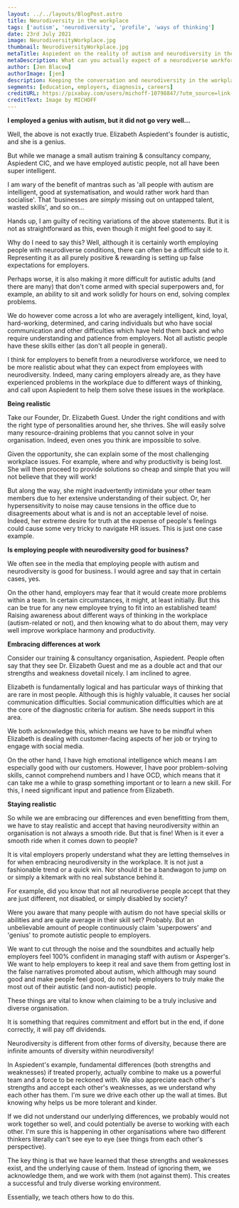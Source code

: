 ```yaml
---
layout: ../../layouts/BlogPost.astro
title: Neurodiversity in the workplace
tags: ['autism', 'neurodiversity', 'profile', 'ways of thinking']
date: 23rd July 2021
image: NeurodiversityWorkplace.jpg
thumbnail: NeurodiversityWorkplace.jpg
metaTitle: Aspiedent on the reality of autism and neurodiversity in the workplace 
metaDescription: What can you actually expect of a neurodiverse workforce? Aspiedent discusses the reality of autism and neurodiversity in the workplace.
author: [Jen Blacow]
authorImage: [jen]
description: Keeping the conversation and neurodiversity in the workplace as realistic as possible is important. Not everyone with autism and neurodiversity will suddenly bring innovation, superpowers, or an unstoppable work ethic into a company. Whilst there are certainly benefits to have a neurodiverse workforce, in order for it to be successful we need to take of our rose-tinted glasses or we risk setting false expectations of people and excluding the very people we are trying to include.
segments: [education, employers, diagnosis, careers]
creditURL: https://pixabay.com/users/michoff-10798847/?utm_source=link-attribution&utm_medium=referral&utm_campaign=image&utm_content=3860037
creditText: Image by MICHOFF
---
```

**I employed a genius with autism, but it did not go very well...**

Well, the above is not exactly true. Elizabeth Aspiedent's founder is
autistic, and she is a genius. 

But while we manage a small autism training & consultancy company,
Aspiedent CIC, and we have employed autistic people, not all have been
super intelligent.  

I am wary of the benefit of mantras such as 'all people with autism are
intelligent, good at systematisation, and would rather work hard than
socialise'. That 'businesses are *simply* missing out on untapped
talent, wasted skills', and so on...

Hands up, I am guilty of reciting variations of the above statements.
But it is not as straightforward as this, even though it might feel good
to say it. 

Why do I need to say this? Well, although it is certainly worth
employing people with neurodiverse conditions, there can often be a
difficult side to it. Representing it as all purely positive & rewarding
is setting up false expectations for employers. 

Perhaps worse, it is also making it more difficult for autistic adults
(and there are many) that don't come armed with special superpowers and,
for example, an ability to sit and work solidly for hours on end,
solving complex problems.

We do however come across a lot who are averagely intelligent, kind,
loyal, hard-working, determined, and caring individuals but who have
social communication and other difficulties which have held them back
and who require understanding and patience from employers. Not all
autistic people have these skills either (as don't all people in
general). 

I think for employers to benefit from a neurodiverse workforce, we need
to be more realistic about what they can expect from employees with
neurodiversity. Indeed, many caring employers already are, as they have
experienced problems in the workplace due to different ways of thinking,
and call upon Aspiedent to help them solve these issues in the
workplace. 

**Being realistic**

Take our Founder, Dr. Elizabeth Guest. Under the right conditions and
with the right type of personalities around her, she thrives. She will
easily solve many resource-draining problems that you cannot solve in
your organisation. Indeed, even ones you think are impossible to solve.

Given the opportunity, she can explain some of the most challenging
workplace issues. For example, where and why productivity is being lost.
She will then proceed to provide solutions so cheap and simple that you
will not believe that they will work!

But along the way, she might inadvertently intimidate your other team
members due to her extensive understanding of their subject. Or, her
hypersensitivity to noise may cause tensions in the office due to
disagreements about what is and is not an acceptable level of noise.
Indeed, her extreme desire for truth at the expense of people's feelings
could cause some very tricky to navigate HR issues. This is just one
case example.

**Is employing people with neurodiversity good for business?** 

We often see in the media that employing people with autism and
neurodiversity is good for business. I would agree and say that in
certain cases, yes.

On the other hand, employers may fear that it would create more problems
within a team. In certain circumstances, it might, at least initially.
But this can be true for any new employee trying to fit into an
established team! Raising awareness about different ways of thinking in
the workplace (autism-related or not), and then knowing what to do about
them, may very well improve workplace harmony and productivity. 

**Embracing differences at work**

Consider our training & consultancy organisation, Aspiedent. People
often say that they see Dr. Elizabeth Guest and me as a double act and
that our strengths and weakness dovetail nicely. I am inclined to
agree. 

Elizabeth is fundamentally logical and has particular ways of thinking
that are rare in most people. Although this is highly valuable, it
causes her social communication difficulties. Social communication
difficulties which are at the core of the diagnostic criteria for
autism. She needs support in this area. 

We both acknowledge this, which means we have to be mindful when
Elizabeth is dealing with customer-facing aspects of her job or trying
to engage with social media.

On the other hand, I have high emotional intelligence which means I am
especially good with our customers. However, I have poor problem-solving
skills, cannot comprehend numbers and I have OCD, which means that it
can take me a while to grasp something important or to learn a new
skill. For this, I need significant input and patience from Elizabeth.

**Staying realistic**

So while we are embracing our differences and even benefitting from
them, we have to stay realistic and accept that having neurodiversity
within an organisation is not always a smooth ride. But that is fine!
When is it ever a smooth ride when it comes down to people?

It is vital employers properly understand what they are letting
themselves in for when embracing neurodiversity in the workplace. It is
not just a fashionable trend or a quick win. Nor should it be a
bandwagon to jump on or simply a kitemark with no real substance behind
it. 

For example, did you know that not all neurodiverse people accept that
they are just different, not disabled, or simply disabled by society? 

Were you aware that many people with autism do not have special skills
or abilities and are quite average in their skill set? Probably. But an
unbelievable amount of people continuously claim 'superpowers' and
'genius' to promote autistic people to employers. 

We want to cut through the noise and the soundbites and actually help
employers feel 100% confident in managing staff with autism or
Asperger's. We want to help employers to keep it real and save them from
getting lost in the false narratives promoted about autism, which
although may sound good and make people feel good, do not help employers
to truly make the most out of their autistic (and non-autistic) people. 

These things are vital to know when claiming to be a truly inclusive and
diverse organisation. 

It is something that requires commitment and effort but in the end, if
done correctly, it will pay off dividends. 

Neurodiversity is different from other forms of diversity, because there
are infinite amounts of diversity within neurodiversity!

In Aspiedent's example, fundamental differences (both strengths and
weaknesses) if treated properly, actually combine to make us a powerful
team and a force to be reckoned with. We also appreciate each other's
strengths and accept each other's weaknesses, as we understand why each
other has them. I'm sure we drive each other up the wall at times. But
knowing why helps us be more tolerant and kinder. 

If we did not understand our underlying differences, we probably would
not work together so well, and could potentially be averse to working
with each other. I'm sure this is happening in other organisations where
two different thinkers literally can't see eye to eye (see things from
each other's perspective). 

The key thing is that we have learned that these strengths and
weaknesses exist, and the underlying cause of them. Instead of ignoring
them, we acknowledge them, and we work with them (not against them).
This creates a successful and truly diverse working environment.

Essentially, we teach others how to do this.

